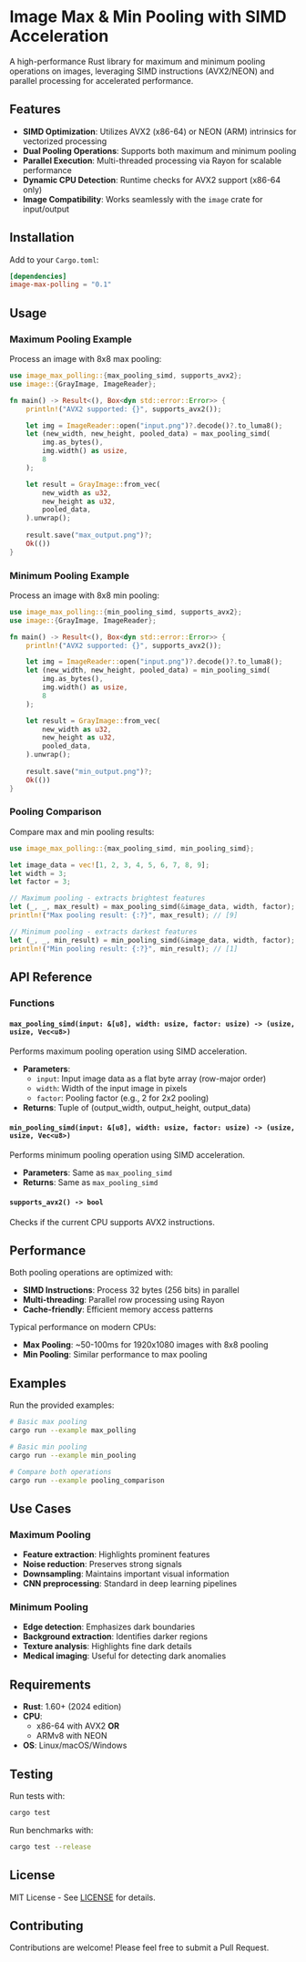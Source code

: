 # Image Max & Min Pooling with SIMD Acceleration

A high-performance Rust library for maximum and minimum pooling operations on images, leveraging SIMD instructions (AVX2/NEON) and parallel processing for accelerated performance.

## Features

- **SIMD Optimization**: Utilizes AVX2 (x86-64) or NEON (ARM) intrinsics for vectorized processing
- **Dual Pooling Operations**: Supports both maximum and minimum pooling
- **Parallel Execution**: Multi-threaded processing via Rayon for scalable performance
- **Dynamic CPU Detection**: Runtime checks for AVX2 support (x86-64 only)
- **Image Compatibility**: Works seamlessly with the `image` crate for input/output

## Installation

Add to your `Cargo.toml`:
```toml
[dependencies]
image-max-polling = "0.1"
```

## Usage

### Maximum Pooling Example
Process an image with 8x8 max pooling:
```rust
use image_max_polling::{max_pooling_simd, supports_avx2};
use image::{GrayImage, ImageReader};

fn main() -> Result<(), Box<dyn std::error::Error>> {
    println!("AVX2 supported: {}", supports_avx2());

    let img = ImageReader::open("input.png")?.decode()?.to_luma8();
    let (new_width, new_height, pooled_data) = max_pooling_simd(
        img.as_bytes(), 
        img.width() as usize, 
        8
    );

    let result = GrayImage::from_vec(
        new_width as u32,
        new_height as u32,
        pooled_data,
    ).unwrap();
    
    result.save("max_output.png")?;
    Ok(())
}
```

### Minimum Pooling Example
Process an image with 8x8 min pooling:
```rust
use image_max_polling::{min_pooling_simd, supports_avx2};
use image::{GrayImage, ImageReader};

fn main() -> Result<(), Box<dyn std::error::Error>> {
    println!("AVX2 supported: {}", supports_avx2());

    let img = ImageReader::open("input.png")?.decode()?.to_luma8();
    let (new_width, new_height, pooled_data) = min_pooling_simd(
        img.as_bytes(), 
        img.width() as usize, 
        8
    );

    let result = GrayImage::from_vec(
        new_width as u32,
        new_height as u32,
        pooled_data,
    ).unwrap();
    
    result.save("min_output.png")?;
    Ok(())
}
```

### Pooling Comparison
Compare max and min pooling results:
```rust
use image_max_polling::{max_pooling_simd, min_pooling_simd};

let image_data = vec![1, 2, 3, 4, 5, 6, 7, 8, 9];
let width = 3;
let factor = 3;

// Maximum pooling - extracts brightest features
let (_, _, max_result) = max_pooling_simd(&image_data, width, factor);
println!("Max pooling result: {:?}", max_result); // [9]

// Minimum pooling - extracts darkest features  
let (_, _, min_result) = min_pooling_simd(&image_data, width, factor);
println!("Min pooling result: {:?}", min_result); // [1]
```

## API Reference

### Functions

#### `max_pooling_simd(input: &[u8], width: usize, factor: usize) -> (usize, usize, Vec<u8>)`
Performs maximum pooling operation using SIMD acceleration.
- **Parameters**:
  - `input`: Input image data as a flat byte array (row-major order)
  - `width`: Width of the input image in pixels
  - `factor`: Pooling factor (e.g., 2 for 2x2 pooling)
- **Returns**: Tuple of (output_width, output_height, output_data)

#### `min_pooling_simd(input: &[u8], width: usize, factor: usize) -> (usize, usize, Vec<u8>)`
Performs minimum pooling operation using SIMD acceleration.
- **Parameters**: Same as `max_pooling_simd`
- **Returns**: Same as `max_pooling_simd`

#### `supports_avx2() -> bool`
Checks if the current CPU supports AVX2 instructions.

## Performance

Both pooling operations are optimized with:
- **SIMD Instructions**: Process 32 bytes (256 bits) in parallel
- **Multi-threading**: Parallel row processing using Rayon
- **Cache-friendly**: Efficient memory access patterns

Typical performance on modern CPUs:
- **Max Pooling**: ~50-100ms for 1920x1080 images with 8x8 pooling
- **Min Pooling**: Similar performance to max pooling

## Examples

Run the provided examples:

```bash
# Basic max pooling
cargo run --example max_polling

# Basic min pooling  
cargo run --example min_pooling

# Compare both operations
cargo run --example pooling_comparison
```

## Use Cases

### Maximum Pooling
- **Feature extraction**: Highlights prominent features
- **Noise reduction**: Preserves strong signals
- **Downsampling**: Maintains important visual information
- **CNN preprocessing**: Standard in deep learning pipelines

### Minimum Pooling
- **Edge detection**: Emphasizes dark boundaries
- **Background extraction**: Identifies darker regions
- **Texture analysis**: Highlights fine dark details
- **Medical imaging**: Useful for detecting dark anomalies

## Requirements

- **Rust**: 1.60+ (2024 edition)
- **CPU**:
  - x86-64 with AVX2 **OR**
  - ARMv8 with NEON
- **OS**: Linux/macOS/Windows

## Testing

Run tests with:
```bash
cargo test
```

Run benchmarks with:
```bash
cargo test --release
```

## License

MIT License - See [LICENSE](LICENSE) for details.

## Contributing

Contributions are welcome! Please feel free to submit a Pull Request.